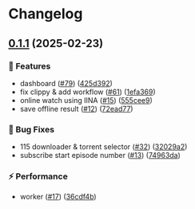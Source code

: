 # Changelog

## [0.1.1](https://github.com/lyqingye/bangumi-rs/compare/downloader-v0.1.0...downloader-v0.1.1) (2025-02-23)


### 🚀 Features

* dashboard ([#79](https://github.com/lyqingye/bangumi-rs/issues/79)) ([425d392](https://github.com/lyqingye/bangumi-rs/commit/425d39271c6fed2c14b01d19498e64f4f972ef65))
* fix clippy & add workflow ([#61](https://github.com/lyqingye/bangumi-rs/issues/61)) ([1efa369](https://github.com/lyqingye/bangumi-rs/commit/1efa3695615df6a9acf1f15c673d069906e60102))
* online watch using IINA ([#15](https://github.com/lyqingye/bangumi-rs/issues/15)) ([555cee9](https://github.com/lyqingye/bangumi-rs/commit/555cee9dc802a809dc779d50016c3d60de72d2a6))
* save offline result ([#12](https://github.com/lyqingye/bangumi-rs/issues/12)) ([72ead77](https://github.com/lyqingye/bangumi-rs/commit/72ead779a569319c2d969214549178bbb035e5cc))


### 🐛 Bug Fixes

* 115 downloader & torrent selector ([#32](https://github.com/lyqingye/bangumi-rs/issues/32)) ([32029a2](https://github.com/lyqingye/bangumi-rs/commit/32029a2618afbc6305fcde96cab11447b8e71aff))
* subscribe start episode number ([#13](https://github.com/lyqingye/bangumi-rs/issues/13)) ([74963da](https://github.com/lyqingye/bangumi-rs/commit/74963da3f5c9a3805c2bb8f6e56fc42b30e23d83))


### ⚡️ Performance

* worker ([#17](https://github.com/lyqingye/bangumi-rs/issues/17)) ([36cdf4b](https://github.com/lyqingye/bangumi-rs/commit/36cdf4bc6a87c4f32af838f6d15e84026f1b5bdc))
